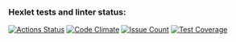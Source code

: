 ### Hexlet tests and linter status:
[![Actions Status](https://github.com/ezemchenkov/php-project-lvl1/workflows/hexlet-check/badge.svg)](https://github.com/ezemchenkov/php-project-lvl1/actions)
[![Code Climate](https://codeclimate.com/github/ezemchenkov/php-project-lvl1/badges/gpa.svg)](https://codeclimate.com/github/ezemchenkov/php-project-lvl1)
[![Issue Count](https://codeclimate.com/github/ezemchenkov/php-project-lvl1/badges/issue_count.svg)](https://codeclimate.com/github/ezemchenkov/php-project-lvl1/issues)
[![Test Coverage](https://codeclimate.com/github/ezemchenkov/php-project-lvl1/badges/coverage.svg)](https://codeclimate.com/github/ezemchenkov/php-project-lvl1/coverage)
